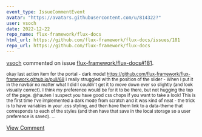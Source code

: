 ```yaml
---
event_type: IssueCommentEvent
avatar: "https://avatars.githubusercontent.com/u/814322?"
user: vsoch
date: 2022-12-22
repo_name: flux-framework/flux-docs
html_url: https://github.com/flux-framework/flux-docs/issues/181
repo_url: https://github.com/flux-framework/flux-docs
---
```


<a href='https://github.com/vsoch' target='_blank'>vsoch</a> commented on issue <a href='https://github.com/flux-framework/flux-docs/issues/181' target='_blank'>flux-framework/flux-docs#181</a>.

<small>okay last action item for the portal - dark mode! https://github.com/flux-framework/flux-framework.github.io/pull/68 I really struggled with the position of the slider - When I put it in the navbar no matter what I did I couldn't get it to move down ever so slightly (and look visually correct). I think my preference would be for it to be there, but not hugging the top of the page. @hauten I suspect you have good css chops if you want to take a look! This is the first time I've implemented a dark mode from scratch and it was kind of neat - the trick is to have variables in your .css styling, and then have them link to a data-theme that corresponds to each of the styles (and then have that save in the local storage so a user preference is saved). ...</small>

<a href='https://github.com/flux-framework/flux-docs/issues/181' target='_blank'>View Comment</a>